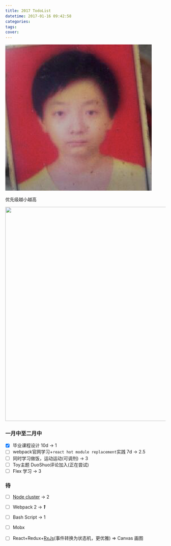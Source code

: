 ```yaml
---
title: 2017 TodoList
datetime: 2017-01-16 09:42:58
categories:
tags:
cover:
---
```


<img src="../../img.png" />

优先级越小越高

<img src="https://ooo.0o0.ooo/2017/04/01/58df9961dd9b2.jpg" width="645" height="674"/>

### 一月中至二月中

- [x] 毕业课程设计 10d -> 1
- [ ] webpack官网学习+`react hot module replacement`实践 7d -> 2.5
- [ ] 同时学习做饭，运动运动(可调剂) -> 3
- [ ] Toy主题 DuoShuo评论加入(正在尝试)
- [ ] Flex 学习 -> 3

### 待

- [ ] [Node cluster](https://segmentfault.com/a/1190000004621734)  -> 2
- [ ] Webpack 2  -> ***1***
- [ ] Bash Script  -> 1
- [ ] Mobx
- [ ] React+Redux+[RxJs](https://fe.ele.me/let-us-learn-rxjs/)(事件转换为状态机，更优雅) => Canvas 画图

